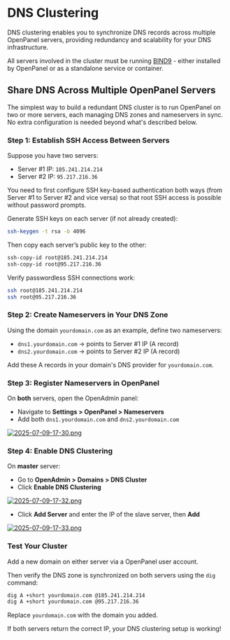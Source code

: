 # DNS Clustering

DNS clustering enables you to synchronize DNS records across multiple OpenPanel servers, providing redundancy and scalability for your DNS infrastructure.

All servers involved in the cluster must be running [BIND9](https://www.isc.org/bind/) - either installed by OpenPanel or as a standalone service or container.

## Share DNS Across Multiple OpenPanel Servers

The simplest way to build a redundant DNS cluster is to run OpenPanel on two or more servers, each managing DNS zones and nameservers in sync. No extra configuration is needed beyond what's described below.

### Step 1: Establish SSH Access Between Servers

Suppose you have two servers:

- Server #1 IP: `185.241.214.214`
- Server #2 IP: `95.217.216.36`

You need to first configure SSH key-based authentication both ways (from Server #1 to Server #2 and vice versa) so that root SSH access is possible without password prompts.

Generate SSH keys on each server (if not already created):

```bash
ssh-keygen -t rsa -b 4096
```

Then copy each server’s public key to the other:

```bash
ssh-copy-id root@185.241.214.214
ssh-copy-id root@95.217.216.36
```

Verify passwordless SSH connections work:

```bash
ssh root@185.241.214.214
ssh root@95.217.216.36
```


### Step 2: Create Nameservers in Your DNS Zone

Using the domain `yourdomain.com` as an example, define two nameservers:

- `dns1.yourdomain.com` → points to Server #1 IP (A record)
- `dns2.yourdomain.com` → points to Server #2 IP (A record)

Add these A records in your domain's DNS provider for `yourdomain.com`.


### Step 3: Register Nameservers in OpenPanel

On **both** servers, open the OpenAdmin panel:
* Navigate to **Settings > OpenPanel > Nameservers**
* Add both `dns1.yourdomain.com` and `dns2.yourdomain.com`

[![2025-07-09-17-30.png](https://i.postimg.cc/kXnvzCwW/2025-07-09-17-30.png)](https://postimg.cc/jCFfnGpj)

### Step 4: Enable DNS Clustering

On **master** server:

* Go to **OpenAdmin > Domains > DNS Cluster**
* Click **Enable DNS Clustering**

[![2025-07-09-17-32.png](https://i.postimg.cc/FzG3NfG3/2025-07-09-17-32.png)](https://postimg.cc/2LbVxSsS)

* Click **Add Server** and enter the IP of the slave server, then **Add**

[![2025-07-09-17-33.png](https://i.postimg.cc/7PX2C2MT/2025-07-09-17-33.png)](https://postimg.cc/3W4RVWqK)

### Test Your Cluster

Add a new domain on either server via a OpenPanel user account.

Then verify the DNS zone is synchronized on both servers using the `dig` command:

```bash
dig A +short yourdomain.com @185.241.214.214
dig A +short yourdomain.com @95.217.216.36
```

Replace `yourdomain.com` with the domain you added.

If both servers return the correct IP, your DNS clustering setup is working!
